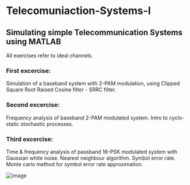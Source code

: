 # Telecomuniaction-Systems-I
## Simulating simple Telecommunication Systems using MATLAB
All exercises refer to ideal channels.

### First excercise:

Simulation of a baseband system with 2–PAM modulation, using
Clipped Square Root Raised Cosine filter - SRRC filter.

### Second excercise:

Frequency analysis of baseband 2-PAM modulated system.
Intro to cyclo-static stochastic processes.

### Third excercise:

Time & frequency analysis of passband 16-PSK modulated system with Gaussian white noise.
Nearest neighbour algorithm.
Symbol error rate. Monte carlo method for symbol error rate approximation.

![image](https://user-images.githubusercontent.com/82328705/224491658-6980c355-766d-4ef4-98e4-6f616d5c9caf.png)


